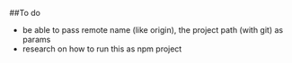##To do
* be able to pass remote name (like origin), the project path (with git) as params
* research on how to run this as npm project